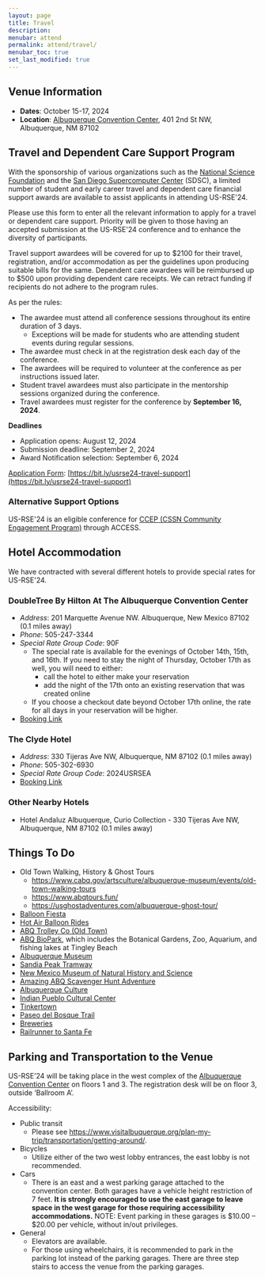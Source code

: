```yaml
---
layout: page
title: Travel
description: 
menubar: attend
permalink: attend/travel/
menubar_toc: true
set_last_modified: true
---
```


## Venue Information

- **Dates**: October 15-17, 2024
- **Location**: [Albuquerque Convention Center](https://albuquerquecc.com/), 401 2nd St NW, Albuquerque, NM 87102

## Travel and Dependent Care Support Program

With the sponsorship of various organizations such as the
[National Science Foundation](https://www.nsf.org/) and the
[San Diego Supercomputer Center](https://www.sdsc.edu/) (SDSC),
a limited number of student and early career
travel and dependent care financial support awards are available to assist
applicants in attending US-RSE'24.

Please use this form to enter all the relevant information to apply for a
travel or dependent care support.
Priority will be given to those having an accepted submission at the US-RSE'24
conference and to enhance the diversity of participants. 

Travel support awardees will be covered for up to $2100 for their travel,
registration, and/or accommodation as per the guidelines upon producing
suitable bills for the same. Dependent care awardees will be reimbursed
up to $500 upon providing dependent care receipts. We can retract funding if
recipients do not adhere to the program rules.

As per the rules:

- The awardee must attend all conference sessions throughout its entire duration of 3 days. 
  - Exceptions will be made for students who are attending student events during regular sessions.
- The awardee must check in at the registration desk each day of the conference. 
- The awardees will be required to volunteer at the conference as per instructions issued later. 
- Student travel awardees must also participate in the mentorship sessions organized during the conference.
- Travel awardees must register for the conference by **September 16, 2024**.

**Deadlines**

- Application opens: August 12, 2024
- Submission deadline:  September 2, 2024
- Award Notification selection: September 6, 2024

[Application Form](https://bit.ly/usrse24-travel-support): [https://bit.ly/usrse24-travel-support](https://bit.ly/usrse24-travel-support)

### Alternative Support Options

US-RSE'24 is an eligible conference for
[CCEP (CSSN Community Engagement Program)](https://support.access-ci.org/ccep/overview)
through ACCESS.

## Hotel Accommodation

We have contracted with several different hotels to provide special rates for
US-RSE'24.

### DoubleTree By Hilton At The Albuquerque Convention Center

- _Address_: 201 Marquette Avenue NW. Albuquerque, New Mexico 87102 (0.1 miles away)
- _Phone_: 505-247-3344
- _Special Rate Group Code_: 90F
  - The special rate is available for the evenings of October 14th, 15th, and 16th.  If you need to stay the night of Thursday, October 17th as well, you will need to either:
     - call the hotel to either make your reservation
     - add the night of the 17th onto an existing reservation that was created online
  - If you choose a checkout date beyond October 17th online, the rate for all days in your reservation will be higher.
- [Booking Link](https://www.hilton.com/en/attend-my-event/usresearchengineerassociation/)

### The Clyde Hotel

- _Address_: 330 Tijeras Ave NW, Albuquerque, NM 87102 (0.1 miles away)
- _Phone_: 505-302-6930
- _Special Rate Group Code_: 2024USRSEA
- [Booking Link](https://be.synxis.com/?Hotel=37966&Chain=17123&arrive=2024-10-14&depart=2024-10-17&adult=1&child=0&group=2024USRSEA)

### Other Nearby Hotels

- Hotel Andaluz Albuquerque, Curio Collection - 330 Tijeras Ave NW, Albuquerque, NM 87102 (0.1 miles away)

## Things To Do

- Old Town Walking, History & Ghost Tours
  - <https://www.cabq.gov/artsculture/albuquerque-museum/events/old-town-walking-tours>
  - <https://www.abqtours.fun/>
  - <https://usghostadventures.com/albuquerque-ghost-tour/>
- [Balloon Fiesta](https://balloonfiesta.com/)
- [Hot Air Balloon Rides](https://www.visitalbuquerque.org/things-to-do/air/ballooning/)
- [ABQ Trolley Co (Old Town)](https://www.visitalbuquerque.org/listing/abq-trolley-co/4185/)
- [ABQ BioPark](https://www.cabq.gov/artsculture/biopark), which includes the Botanical Gardens, Zoo, Aquarium, and fishing lakes at Tingley Beach
- [Albuquerque Museum](https://www.visitalbuquerque.org/listing/albuquerque-museum/2497/)
- [Sandia Peak Tramway](https://sandiapeak.com/)
- [New Mexico Museum of Natural History and Science](https://www.nmnaturalhistory.org/)
- [Amazing ABQ Scavenger Hunt Adventure](https://www.visitalbuquerque.org/coupon/25%25-off-amazing-scavenger-hunt-adventure/2636/)
- [Albuquerque Culture](https://www.visitalbuquerque.org/about-abq/culture-heritage/)
- [Indian Pueblo Cultural Center](https://www.visitalbuquerque.org/listing/indian-pueblo-cultural-center/1086/)
- [Tinkertown](https://tinkertown.com/)
- [Paseo del Bosque Trail](https://www.cabq.gov/parksandrecreation/open-space/lands/paseo-del-bosque-trail)
- [Breweries](https://www.newmexico.org/things-to-do/cuisine/breweries-tap-rooms/)
- [Railrunner to Santa Fe](https://www.visitalbuquerque.org/things-to-do/tours-sightseeing/self-guided/rail-runner/)

## Parking and Transportation to the Venue

US-RSE’24 will be taking place in the west complex of the [Albuquerque Convention Center](https://www.visitalbuquerque.org/meetings/convention-center/specs/) on floors 1 and 3. The registration desk will be on floor 3, outside ‘Ballroom A’.

Accessibility:

- Public transit
  - Please see <https://www.visitalbuquerque.org/plan-my-trip/transportation/getting-around/>.
- Bicycles
  - Utilize either of the two west lobby entrances, the east lobby is not recommended.
- Cars
  - There is an east and a west parking garage attached to the convention center. Both garages have a vehicle height restriction of 7 feet. **It is strongly encouraged to use the east garage to leave space in the west garage for those requiring accessibility accommodations.**
    NOTE: Event parking in these garages is $10.00 – $20.00 per vehicle, without in/out privileges.
- General
  - Elevators are available.
  - For those using wheelchairs, it is recommended to park in the parking lot instead of the parking garages. There are three step stairs to access the venue from the parking garages.
